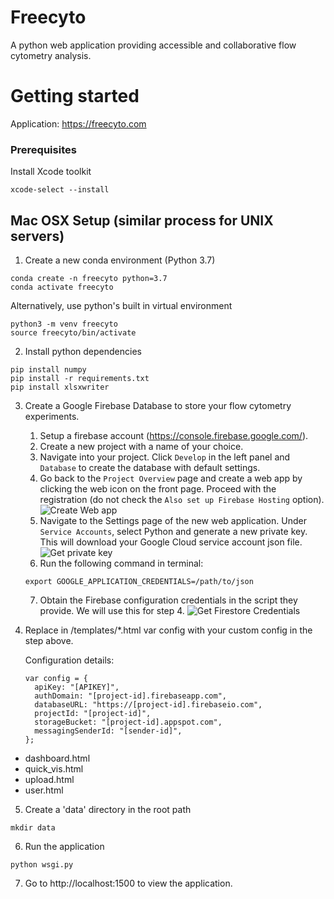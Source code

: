 # Freecyto 
A python web application providing accessible and collaborative flow cytometry analysis.

# Getting started
Application: https://freecyto.com

### Prerequisites

Install Xcode toolkit
```
xcode-select --install
```

## Mac OSX Setup (similar process for UNIX servers)

1. Create a new conda environment (Python 3.7)
```
conda create -n freecyto python=3.7
conda activate freecyto
```

Alternatively, use python's built in virtual environment
```
python3 -m venv freecyto
source freecyto/bin/activate
```

2. Install python dependencies
```
pip install numpy
pip install -r requirements.txt
pip install xlsxwriter
```

3. Create a Google Firebase Database to store your flow cytometry experiments.
	1. Setup a firebase account (https://console.firebase.google.com/).
	2. Create a new project with a name of your choice.
	3. Navigate into your project. Click `Develop` in the left panel and `Database` to create the database with default settings.
	4. Go back to the `Project Overview` page and create a web app by clicking the web icon on the front page. Proceed with the registration (do not check the `Also set up Firebase Hosting` option). ![Create Web app](./img/create_webapp.png )
	5. Navigate to the Settings page of the new web application. Under `Service Accounts`, select Python and generate a new private key. This will download your Google Cloud service account json file. ![Get private key](./img/private_key.png)
 	6. Run the following command in terminal: 
  	```
 	export GOOGLE_APPLICATION_CREDENTIALS=/path/to/json
	```
	7. Obtain the Firebase configuration credentials in the script they provide. We will use this for step 4. ![Get Firestore Credentials](./img/get_credentials.png)

4. Replace in /templates/*.html var config with your custom config in the step above.

	Configuration details:
	```
	var config = {
	  apiKey: "[APIKEY]",
	  authDomain: "[project-id].firebaseapp.com",
	  databaseURL: "https://[project-id].firebaseio.com",
	  projectId: "[project-id]",
	  storageBucket: "[project-id].appspot.com",
	  messagingSenderId: "[sender-id]",
	};
	```
* dashboard.html
* quick_vis.html
* upload.html
* user.html

5. Create a 'data' directory in the root path
```
mkdir data
```

6. Run the application
```
python wsgi.py
```

7. Go to http://localhost:1500 to view the application.
